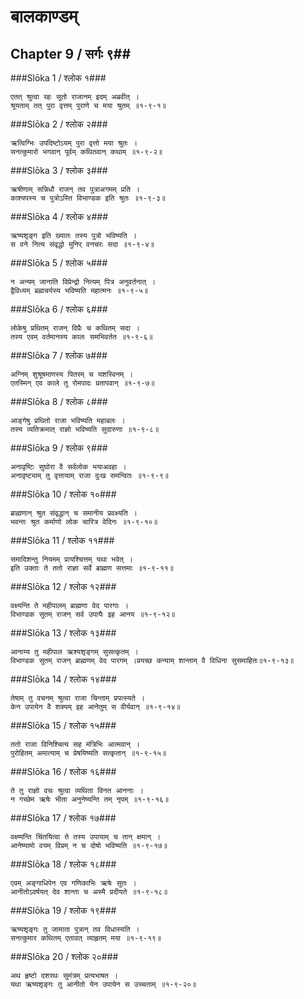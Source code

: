 बालकाण्डम्
===============================


## Chapter 9  / सर्गः ९##


###Slōka 1 / श्लोक १###


    एतत् श्रुत्वा रहः सूतो राजानम् इदम् अब्रवीत् ।
    श्रूयताम् तत् पुरा वृत्तम् पुराणे च मया श्रुतम् ॥१-९-१॥


###Slōka 2 / श्लोक २###


    ऋत्विग्भिः उपदिष्टोऽयम् पुरा वृत्तो मया श्रुतः ।
    सनत्कुमारो भगवान् पूर्वम् कथितवान् कथाम् ॥१-९-२॥


###Slōka 3 / श्लोक ३###


    ऋषीणाम् सन्निधौ राजन् तव पुत्राअगमम् प्रति ।
    काश्यपस्य च पुत्रोऽस्ति विभाण्डक इति श्रुतः ॥१-९-३॥


###Slōka 4 / श्लोक ४###


    ऋष्यशृङ्ग इति ख्यातः तस्य पुत्रो भविष्यति ।
    स वने नित्य संवृद्धो मुनिर् वनचरः सदा ॥१-९-४॥


###Slōka 5 / श्लोक ५###


    न अन्यम् जानाति विप्रेन्द्रो नित्यम् पित्र अनुवर्तनात् ।
    द्वैविध्यम् ब्रह्मचर्यस्य भविष्यति महात्मनः ॥१-९-५॥


###Slōka 6 / श्लोक ६###


    लोकेषु प्रथितम् राजन् विप्रैः च कथितम् सदा ।
    तस्य एवम् वर्तमानस्य कालः समभिवर्तत ॥१-९-६॥


###Slōka 7 / श्लोक ७###


    अग्निम् शुश्रूषमाणस्य पितरम् च यशस्विनम् ।
    एतस्मिन् एव काले तु रोमपादः प्रतापवान् ॥१-९-७॥


###Slōka 8 / श्लोक ८###


    आङ्गेषु प्रथितो राजा भविष्यति महाबलः ।
    तस्य व्यतिक्रमात् राज्ञो भविष्यति सुदारुणा ॥१-९-८॥


###Slōka 9 / श्लोक ९###


    अनावृष्टिः सुघोरा वै सर्वलोक भयाअवहा ।
    अनावृष्ट्याम् तु वृत्तायाम् राजा दुःख समन्वितः ॥१-९-९॥


###Slōka 10 / श्लोक १०###


    ब्राह्मणान् श्रुत संवृद्धान् च समानीय प्रवक्ष्यति ।
    भवन्तः श्रुत कर्माणो लोक चारित्र वेदिनः ॥१-९-१०॥


###Slōka 11 / श्लोक ११###


    समादिशन्तु नियमम् प्रायश्चित्तम् यथा भवेत् ।
    इति उक्ताः ते ततो राज्ञा सर्वे ब्राह्मण सत्तमाः ॥१-९-११॥


###Slōka 12 / श्लोक १२###


    वक्ष्यन्ति ते महीपालम् ब्राह्मणा वेद पारगाः ।
    विभाण्डक सुतम् राजन् सर्व उपायैः इह आनय ॥१-९-१२॥


###Slōka 13 / श्लोक १३###


    आनाय्य तु महीपाल ऋश्यशृङ्गम् सुसत्कृतम् ।
    विभाण्डक सुतम् राजन् ब्राह्मणम् वेद पारगम् ।प्रयच्छ कन्याम् शान्ताम् वै विधिना सुसमाहितः॥१-९-१३॥


###Slōka 14 / श्लोक १४###


    तेषाम् तु वचनम् श्रुत्वा राजा चिन्ताम् प्रपत्स्यते ।
    केन उपायेन वै शक्यम् इह आनेतुम् स वीर्यवान् ॥१-९-१४॥


###Slōka 15 / श्लोक १५###


    ततो राजा विनिश्चित्य सह मंत्रिभिः आत्मवान् ।
    पुरोहितम् अमात्याम् च प्रेषयिष्यति सत्कृतान् ॥१-९-१५॥


###Slōka 16 / श्लोक १६###


    ते तु राज्ञो वचः श्रुत्वा व्यथिता विनत आननाः ।
    न गच्छेम ऋषेः भीता अनुनेष्यन्ति तम् नृपम् ॥१-९-१६॥


###Slōka 17 / श्लोक १७###


    वक्ष्ष्यन्ति चिंतयित्वा ते तस्य उपायाम् च तान् क्षमान् ।
    आनेष्यामो वयम् विप्रम् न च दोषो भविष्यति ॥१-९-१७॥


###Slōka 18 / श्लोक १८###


    एवम् अङ्गाधिपेन एव गणिकाभिः ऋषेः सुतः ।
    आनीतोऽवर्षयत् देव शान्ता च अस्मै प्रदीयते ॥१-९-१८॥


###Slōka 19 / श्लोक १९###


    ऋष्यशृङ्गः तु जामाता पुत्रान् तव विधास्यति ।
    सनत्कुमार कथितम् एतावत् व्याहृतम् मया ॥१-९-१९॥


###Slōka 20 / श्लोक २०###


    अथ हृष्टो दशरथः सुमंत्रम् प्रत्यभाषत ।
    यथा ऋष्यशृङ्गः तु आनीतो येन उपायेन स उच्चताम् ॥१-९-२०॥


